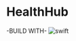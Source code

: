 # HealthHub
-BUILD WITH- 
![swift](https://github.com/batuakdogan/HealthHub/assets/77547523/54f31603-d09a-4a3e-8361-8da00d6f05db)


